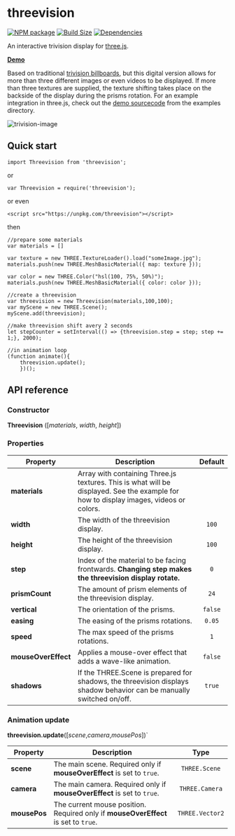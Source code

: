 threevision
========

[![NPM package][npm-img]][npm-url]
[![Build Size][build-size-img]][build-size-url]
[![Dependencies][dependencies-img]][dependencies-url]

An interactive trivision display for [three.js]("https://threejs.org").

<b>[Demo](https://foxinsox.github.io/threevision/example/)</b>

Based on traditional [trivision billboards](https://en.wikipedia.org/wiki/Trivision), but this digital version allows for more than three different images or even videos to be displayed. If more than three textures are supplied, the texture shifting takes place on the backside of the display during the prisms rotation.
For an example integration in three.js, check out the [demo sourcecode](./example/index.html) from the examples directory.

![trivision-image](https://foxinsox.github.io/threevision/preview2.jpg)


## Quick start

```
import Threevision from 'threevision';
```
or
```
var Threevision = require('threevision');
```
or even
```
<script src="https://unpkg.com/threevision"></script>
```
then
```
//prepare some materials
var materials = []

var texture = new THREE.TextureLoader().load("someImage.jpg");
materials.push(new THREE.MeshBasicMaterial({ map: texture }));

var color = new THREE.Color("hsl(100, 75%, 50%)");
materials.push(new THREE.MeshBasicMaterial({ color: color }));

//create a threevision
var threevision = new Threevision(materials,100,100);
var myScene = new THREE.Scene();
myScene.add(threevision);

//make threevision shift avery 2 seconds
let stepCounter = setInterval(() => {threevision.step = step; step += 1;}, 2000);

//in animation loop
(function animate(){
    threevision.update();
    })();

```

## API reference

### Constructor

<b>Threevision</b> ([<i>materials</i>, <i>width</i>, <i>height</i>])

### Properties

| Property         | Description                                                                                                                   | Default |
| ---------------- | ----------------------------------------------------------------------------------------------------------------------------- | :-----: |
| <b>materials</b> | Array with containing Three.js textures. This is what will be displayed. See the example for how to display images, videos or colors. |         |
| <b>width</b>     | The width of the threevision display.                                                                                         |  `100`  |
| <b>height</b>    | The height of the threevision display.                                                                                        |  `100`  |
| <b>step</b>      | Index of the material to be facing frontwards. <b>Changing step makes the threevision display rotate.</b>                    |    `0`    |
| <b>prismCount</b>      | The amount of prism elements of the threevision display.                                                                      |  `24`   |
| <b>vertical</b>        | The orientation of the prisms.                                                                                                | `false` |
| <b>easing</b>          | The easing of the prisms rotations.                                                                                            | `0.05`  |
| <b>speed</b>           | The max speed of the prisms rotations.                                                                                             |   `1`   |
| <b>mouseOverEffect</b> | Applies a mouse-over effect that adds a wave-like animation.                                                 | `false` |
| <b>shadows</b>         | If the THREE.Scene is prepared for shadows, the threevision displays shadow behavior can be manually switched on/off.         | `true`  |

### Animation update

<b>threevision.update</b>([<i>scene</i>,<i>camera</i>,<i>mousePos</i>])`

| Property        | Description                                                                           |     Type      |
| --------------- | ------------------------------------------------------------------------------------- | :-----------: |
| <b>scene</b>    | The main scene. Required only if <b>mouseOverEffect</b> is set to `true`.             |  `THREE.Scene`  |
| <b>camera</b>   | The main camera. Required only if <b>mouseOverEffect</b> is set to `true`.            | `THREE.Camera`  |
| <b>mousePos</b> | The current mouse position. Required only if <b>mouseOverEffect</b> is set to `true`. | `THREE.Vector2` |



[npm-img]: https://img.shields.io/npm/v/threevision.svg
[npm-url]: https://npmjs.org/package/threevision
[build-size-img]: https://img.shields.io/bundlephobia/minzip/threevision.svg
[build-size-url]: https://bundlephobia.com/result?p=threevision
[dependencies-img]: https://img.shields.io/david/foxinsox/threevision.svg
[dependencies-url]: https://david-dm.org/foxinsox/threevision
